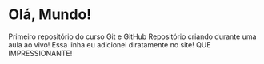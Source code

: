 # Olá, Mundo!
 Primeiro repositório do curso Git e GitHub 
Repositório criando durante uma aula ao vivo!
Essa linha eu adicionei diratamente no site! QUE IMPRESSIONANTE!
